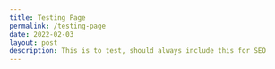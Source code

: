 ```yaml
---
title: Testing Page
permalink: /testing-page
date: 2022-02-03
layout: post
description: This is to test, should always include this for SEO
---
```

